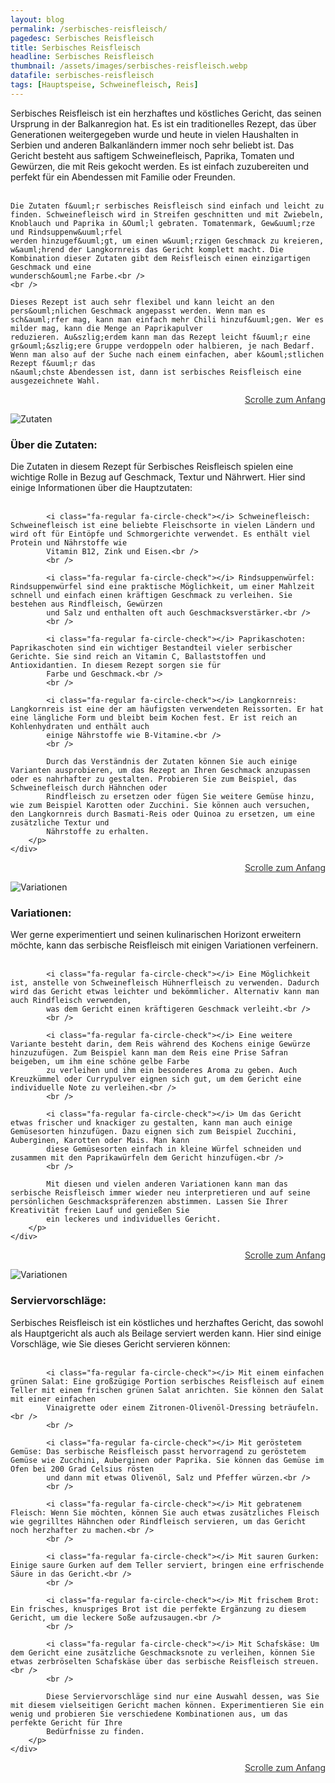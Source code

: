 ```yaml
---
layout: blog
permalink: /serbisches-reisfleisch/
pagedesc: Serbisches Reisfleisch
title: Serbisches Reisfleisch
headline: Serbisches Reisfleisch
thumbnail: /assets/images/serbisches-reisfleisch.webp
datafile: serbisches-reisfleisch
tags: [Hauptspeise, Schweinefleisch, Reis]
---
```

<!-- Einleitungstext -->
<p>
    Serbisches Reisfleisch ist ein herzhaftes und k&ouml;stliches Gericht, das seinen Ursprung in der Balkanregion hat. Es ist ein traditionelles Rezept, das &uuml;ber Generationen weitergegeben wurde und heute in vielen Haushalten in
    Serbien und anderen Balkanl&auml;ndern immer noch sehr beliebt ist. Das Gericht besteht aus saftigem Schweinefleisch, Paprika, Tomaten und Gew&uuml;rzen, die mit Reis gekocht werden. Es ist einfach zuzubereiten und perfekt f&uuml;r ein
    Abendessen mit Familie oder Freunden.<br />
    <br />

    Die Zutaten f&uuml;r serbisches Reisfleisch sind einfach und leicht zu finden. Schweinefleisch wird in Streifen geschnitten und mit Zwiebeln, Knoblauch und Paprika in &Ouml;l gebraten. Tomatenmark, Gew&uuml;rze und Rindsuppenw&uuml;rfel
    werden hinzugef&uuml;gt, um einen w&uuml;rzigen Geschmack zu kreieren, w&auml;hrend der Langkornreis das Gericht komplett macht. Die Kombination dieser Zutaten gibt dem Reisfleisch einen einzigartigen Geschmack und eine
    wundersch&ouml;ne Farbe.<br />
    <br />

    Dieses Rezept ist auch sehr flexibel und kann leicht an den pers&ouml;nlichen Geschmack angepasst werden. Wenn man es sch&auml;rfer mag, kann man einfach mehr Chili hinzuf&uuml;gen. Wer es milder mag, kann die Menge an Paprikapulver
    reduzieren. Au&szlig;erdem kann man das Rezept leicht f&uuml;r eine gr&ouml;&szlig;ere Gruppe verdoppeln oder halbieren, je nach Bedarf. Wenn man also auf der Suche nach einem einfachen, aber k&ouml;stlichen Rezept f&uuml;r das
    n&auml;chste Abendessen ist, dann ist serbisches Reisfleisch eine ausgezeichnete Wahl.
</p>
<p style="text-align: right;">
    <a href="#" style="color: #333">Scrolle zum Anfang <i class="fa-solid fa-chevron-up"></i></a>
</p>
<!-- Zutaten> -->
<div class="row" style="margin-bottom: 20px;">
    <div class="col-12 col-lg-4">
        <img src="/assets/images/zutaten.png" alt="Zutaten" />
    </div>
    <div class="col-12 col-lg">
        <h3>Über die Zutaten:</h3>
        <p>
            Die Zutaten in diesem Rezept für Serbisches Reisfleisch spielen eine wichtige Rolle in Bezug auf Geschmack, Textur und Nährwert. Hier sind einige Informationen über die Hauptzutaten:<br />
            <br />

            <i class="fa-regular fa-circle-check"></i> Schweinefleisch: Schweinefleisch ist eine beliebte Fleischsorte in vielen Ländern und wird oft für Eintöpfe und Schmorgerichte verwendet. Es enthält viel Protein und Nährstoffe wie
            Vitamin B12, Zink und Eisen.<br />
            <br />

            <i class="fa-regular fa-circle-check"></i> Rindsuppenwürfel: Rindsuppenwürfel sind eine praktische Möglichkeit, um einer Mahlzeit schnell und einfach einen kräftigen Geschmack zu verleihen. Sie bestehen aus Rindfleisch, Gewürzen
            und Salz und enthalten oft auch Geschmacksverstärker.<br />
            <br />

            <i class="fa-regular fa-circle-check"></i> Paprikaschoten: Paprikaschoten sind ein wichtiger Bestandteil vieler serbischer Gerichte. Sie sind reich an Vitamin C, Ballaststoffen und Antioxidantien. In diesem Rezept sorgen sie für
            Farbe und Geschmack.<br />
            <br />

            <i class="fa-regular fa-circle-check"></i> Langkornreis: Langkornreis ist eine der am häufigsten verwendeten Reissorten. Er hat eine längliche Form und bleibt beim Kochen fest. Er ist reich an Kohlenhydraten und enthält auch
            einige Nährstoffe wie B-Vitamine.<br />
            <br />

            Durch das Verständnis der Zutaten können Sie auch einige Varianten ausprobieren, um das Rezept an Ihren Geschmack anzupassen oder es nahrhafter zu gestalten. Probieren Sie zum Beispiel, das Schweinefleisch durch Hähnchen oder
            Rindfleisch zu ersetzen oder fügen Sie weitere Gemüse hinzu, wie zum Beispiel Karotten oder Zucchini. Sie können auch versuchen, den Langkornreis durch Basmati-Reis oder Quinoa zu ersetzen, um eine zusätzliche Textur und
            Nährstoffe zu erhalten.
        </p>
    </div>
</div>
<p style="text-align: right;">
    <a href="#" style="color: #333">Scrolle zum Anfang <i class="fa-solid fa-chevron-up"></i></a>
</p>
<!-- Variationen -->
<div class="row" style="margin-bottom: 20px;">
    <div class="col-12 col-lg-4">
        <img src="/assets/images/variations.png" alt="Variationen" />
    </div>
    <div class="col-12 col-lg">
        <h3>Variationen:</h3>
        <p>
            Wer gerne experimentiert und seinen kulinarischen Horizont erweitern möchte, kann das serbische Reisfleisch mit einigen Variationen verfeinern.<br />
            <br />

            <i class="fa-regular fa-circle-check"></i> Eine Möglichkeit ist, anstelle von Schweinefleisch Hühnerfleisch zu verwenden. Dadurch wird das Gericht etwas leichter und bekömmlicher. Alternativ kann man auch Rindfleisch verwenden,
            was dem Gericht einen kräftigeren Geschmack verleiht.<br />
            <br />

            <i class="fa-regular fa-circle-check"></i> Eine weitere Variante besteht darin, dem Reis während des Kochens einige Gewürze hinzuzufügen. Zum Beispiel kann man dem Reis eine Prise Safran beigeben, um ihm eine schöne gelbe Farbe
            zu verleihen und ihm ein besonderes Aroma zu geben. Auch Kreuzkümmel oder Currypulver eignen sich gut, um dem Gericht eine individuelle Note zu verleihen.<br />
            <br />

            <i class="fa-regular fa-circle-check"></i> Um das Gericht etwas frischer und knackiger zu gestalten, kann man auch einige Gemüsesorten hinzufügen. Dazu eignen sich zum Beispiel Zucchini, Auberginen, Karotten oder Mais. Man kann
            diese Gemüsesorten einfach in kleine Würfel schneiden und zusammen mit den Paprikawürfeln dem Gericht hinzufügen.<br />
            <br />

            Mit diesen und vielen anderen Variationen kann man das serbische Reisfleisch immer wieder neu interpretieren und auf seine persönlichen Geschmackspräferenzen abstimmen. Lassen Sie Ihrer Kreativität freien Lauf und genießen Sie
            ein leckeres und individuelles Gericht.
        </p>
    </div>
</div>
<p style="text-align: right;">
    <a href="#" style="color: #333">Scrolle zum Anfang <i class="fa-solid fa-chevron-up"></i></a>
</p>
<!-- Serviervorschläge -->
<div class="row" style="margin-bottom: 20px;">
    <div class="col-12 col-lg-4">
        <img src="/assets/images/serving-tips.jpg" alt="Variationen" />
    </div>
    <div class="col-12 col-lg">
        <h3>Serviervorschläge:</h3>
        <p>
            Serbisches Reisfleisch ist ein köstliches und herzhaftes Gericht, das sowohl als Hauptgericht als auch als Beilage serviert werden kann. Hier sind einige Vorschläge, wie Sie dieses Gericht servieren können:<br />
            <br />

            <i class="fa-regular fa-circle-check"></i> Mit einem einfachen grünen Salat: Eine großzügige Portion serbisches Reisfleisch auf einem Teller mit einem frischen grünen Salat anrichten. Sie können den Salat mit einer einfachen
            Vinaigrette oder einem Zitronen-Olivenöl-Dressing beträufeln.<br />
            <br />

            <i class="fa-regular fa-circle-check"></i> Mit geröstetem Gemüse: Das serbische Reisfleisch passt hervorragend zu geröstetem Gemüse wie Zucchini, Auberginen oder Paprika. Sie können das Gemüse im Ofen bei 200 Grad Celsius rösten
            und dann mit etwas Olivenöl, Salz und Pfeffer würzen.<br />
            <br />

            <i class="fa-regular fa-circle-check"></i> Mit gebratenem Fleisch: Wenn Sie möchten, können Sie auch etwas zusätzliches Fleisch wie gegrilltes Hähnchen oder Rindfleisch servieren, um das Gericht noch herzhafter zu machen.<br />
            <br />

            <i class="fa-regular fa-circle-check"></i> Mit sauren Gurken: Einige saure Gurken auf dem Teller serviert, bringen eine erfrischende Säure in das Gericht.<br />
            <br />

            <i class="fa-regular fa-circle-check"></i> Mit frischem Brot: Ein frisches, knuspriges Brot ist die perfekte Ergänzung zu diesem Gericht, um die leckere Soße aufzusaugen.<br />
            <br />

            <i class="fa-regular fa-circle-check"></i> Mit Schafskäse: Um dem Gericht eine zusätzliche Geschmacksnote zu verleihen, können Sie etwas zerbröselten Schafskäse über das serbische Reisfleisch streuen.<br />
            <br />

            Diese Serviervorschläge sind nur eine Auswahl dessen, was Sie mit diesem vielseitigen Gericht machen können. Experimentieren Sie ein wenig und probieren Sie verschiedene Kombinationen aus, um das perfekte Gericht für Ihre
            Bedürfnisse zu finden.
        </p>
    </div>
</div>
<p style="text-align: right;">
    <a href="#" style="color: #333">Scrolle zum Anfang <i class="fa-solid fa-chevron-up"></i></a>
</p>